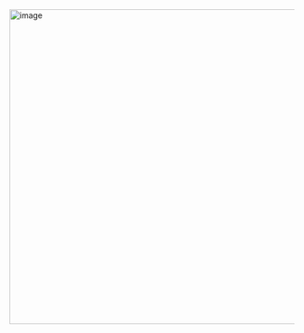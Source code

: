 <img width="695" height="555" alt="image" src="https://github.com/user-attachments/assets/c723cc6b-15bf-4e2f-ad90-2eb8e45947e8" />
